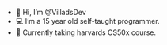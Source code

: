 - 👋 Hi, I’m @VilladsDev
- 💻 I’m a 15 year old self-taught programmer.
- 📖 Currently taking harvards CS50x course.

<!---
VilladsDev/VilladsDev is a ✨ special ✨ repository because its `README.md` (this file) appears on your GitHub profile.
You can click the Preview link to take a look at your changes.
--->
